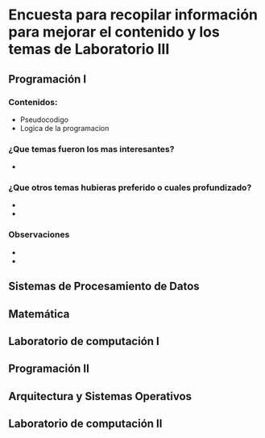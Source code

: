 # Encuesta para recopilar información para mejorar el contenido y los temas de Laboratorio III 
## Programación I 
### Contenidos:

* Pseudocodigo
* Logica de la programacion

### ¿Que temas fueron los mas interesantes?

*  

### ¿Que otros temas hubieras preferido o cuales profundizado?
*
*
### Observaciones 
*
*
## Sistemas de Procesamiento de Datos

## Matemática

## Laboratorio de computación I

## Programación II

## Arquitectura y Sistemas Operativos

## Laboratorio de computación II

